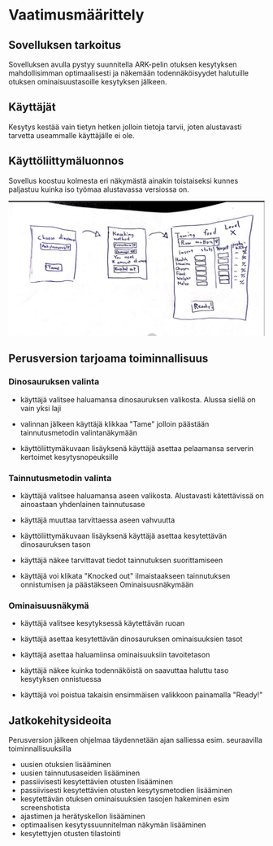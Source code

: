 # Vaatimusmäärittely

## Sovelluksen tarkoitus

Sovelluksen avulla pystyy suunnitella ARK-pelin otuksen kesytyksen mahdollisimman optimaalisesti ja näkemään todennäköisyydet halutuille otuksen ominaisuustasoille kesytyksen jälkeen. 

## Käyttäjät

Kesytys kestää vain tietyn hetken jolloin tietoja tarvii, joten alustavasti tarvetta useammalle käyttäjälle ei ole.

## Käyttöliittymäluonnos

Sovellus koostuu kolmesta eri näkymästä ainakin toistaiseksi kunnes paljastuu kuinka iso työmaa alustavassa versiossa on.

<img src="https://raw.githubusercontent.com/Fimen/ot-harjoitustyo/master/dokumentaatio/kayttoliittymaluonnos.jpeg" width="750">

## Perusversion tarjoama toiminnallisuus

### Dinosauruksen valinta

- käyttäjä valitsee haluamansa dinosauruksen valikosta. Alussa siellä on vain yksi laji

- valinnan jälkeen käyttäjä klikkaa "Tame" jolloin päästään tainnutusmetodin valintanäkymään

- käyttöliittymäkuvaan lisäyksenä käyttäjä asettaa pelaamansa serverin kertoimet kesytysnopeuksille

### Tainnutusmetodin valinta

- käyttäjä valitsee haluamansa aseen valikosta. Alustavasti kätettävissä on ainoastaan yhdenlainen tainnutusase

- käyttäjä muuttaa tarvittaessa aseen vahvuutta

- käyttöliittymäkuvaan lisäyksenä käyttäjä asettaa kesytettävän dinosauruksen tason

- käyttäjä näkee tarvittavat tiedot tainnutuksen suorittamiseen

- käyttäjä voi klikata "Knocked out" ilmaistaakseen tainnutuksen onnistumisen ja päästäkseen Ominaisuusnäkymään

### Ominaisuusnäkymä

- käyttäjä valitsee kesytyksessä käytettävän ruoan

- käyttäjä asettaa kesytettävän dinosauruksen ominaisuuksien tasot

- käyttäjä asettaa haluamiinsa ominaisuuksiin tavoitetason

- käyttäjä näkee kuinka todennäköistä on saavuttaa haluttu taso kesytyksen onnistuessa

- käyttäjä voi poistua takaisin ensimmäisen valikkoon painamalla "Ready!"

## Jatkokehitysideoita

Perusversion jälkeen ohjelmaa täydennetään ajan salliessa esim. seuraavilla toiminnallisuuksilla

- uusien otuksien lisääminen
- uusien tainnutusaseiden lisääminen
- passiivisesti kesytettävien otusten lisääminen
- passiivisesti kesytettävien otusten kesytysmetodien lisääminen
- kesytettävän otuksen ominaisuuksien tasojen hakeminen esim screenshotista
- ajastimen ja herätyskellon lisääminen
- optimaalisen kesytyssuunnitelman näkymän lisääminen
- kesytettyjen otusten tilastointi
